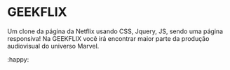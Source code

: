 # GEEKFLIX

Um clone da página da Netflix usando CSS, Jquery, JS, sendo uma página responsiva! Na GEEKFLIX você irá encontrar maior parte da produção audiovisual do universo Marvel.

:happy:

